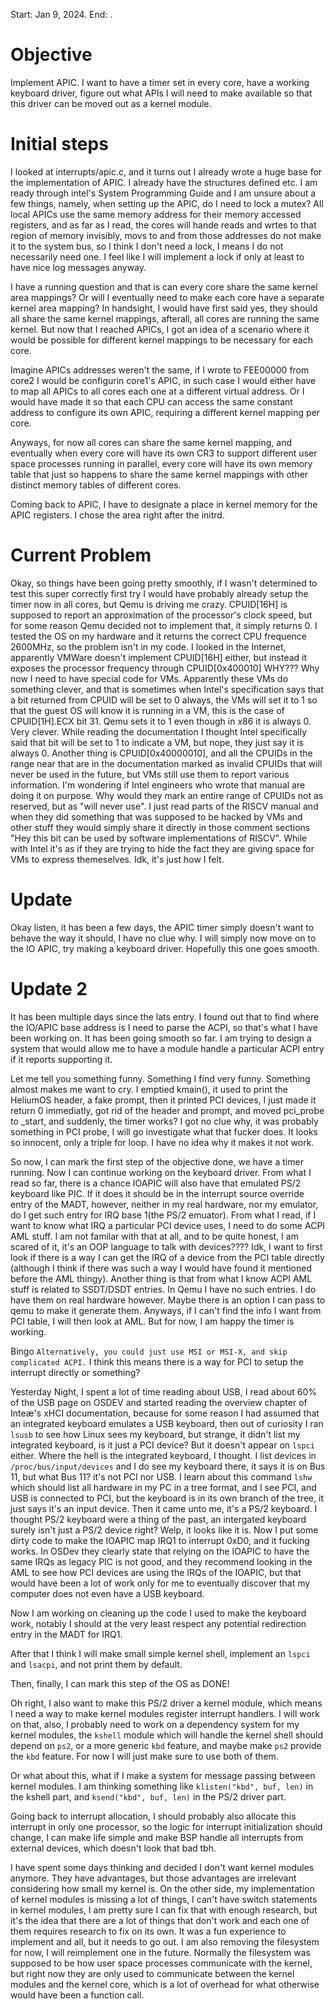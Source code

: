 Start: Jan 9, 2024.
End: .
# Objective
Implement APIC. I want to have a timer set in every core, have a working keyboard
driver, figure out what APIs I will need to make available so that this driver can be moved
out as a kernel module.

# Initial steps
I looked at interrupts/apic.c, and it turns out I already wrote a huge base for the implementation
of APIC. I already have the structures defined etc. I am ready through intel's System Programming Guide
and I am unsure about a few things, namely, when setting up the APIC, do I need to lock a mutex? All
local APICs use the same memory address for their memory accessed registers, and as far as I read,
the cores will hande reads and wrtes to that region of memory invisibly, movs to and from those
addresses do not make it to the system bus, so I think I don't need a lock, I means I do not necessarily
need one. I feel like I will implement a lock if only at least to have nice log messages anyway.

I have a running question and that is can every core share the same kernel area mappings? Or will I eventually
need to make each core have a separate kernel area mapping? In handsight, I would have first said yes, they should
all share the same kernel mappings, afterall, all cores are running the same kernel. But now that I reached APICs,
I got an idea of a scenario where it would be possible for different kernel mappings to be necessary for each core.

Imagine APICs addresses weren't the same, if I wrote to FEE00000 from core2 I would be configurin core1's APIC, in such
case I would either have to map all APICs to all cores each one at a different virtual address. Or I would have made it
so that each CPU can access the same constant address to configure its own APIC, requiring a different kernel mapping
per core.

Anyways, for now all cores can share the same kernel mapping, and eventually when every core will have its own CR3 to
support different user space processes running in parallel, every core will have its own memory table that just so happens
to share the same kernel mappings with other distinct memory tables of different cores.

Coming back to APIC, I have to designate a place in kernel memory for the APIC registers. I chose the area right
after the initrd.

# Current Problem
Okay, so things have been going pretty smoothly, if I wasn't determined to test this super correctly
first try I would have probably already setup the timer now in all cores, but Qemu is driving me crazy.
CPUID[16H] is supposed to report an approximation of the processor's clock speed, but for some reason
Qemu decided not to implement that, it simply returns 0. I tested the OS on my hardware and it returns
the correct CPU frequence 2600MHz, so the problem isn't in my code. I looked in the Internet, apparently
VMWare doesn't implement CPUID[16H] either, but instead it exposes the processor frequency through CPUID[0x400010]
WHY??? Why now I need to have special code for VMs. Apparently these VMs do something clever, and that is
sometimes when Intel's specification says that a bit returned from CPUID will be set to 0 always, the VMs will set it to
1 so that the guest OS will know it is running in a VM, this is the case of CPUID[1H].ECX bit 31. Qemu sets it to 1 even
though in x86 it is always 0. Very clever. While reading the documentation I thought Intel specifically said that bit will
be set to 1 to indicate a VM, but nope, they just say it is always 0. Another thing is CPUID[0x40000010], and all the CPUIDs
in the range near that are in the documentation marked as invalid CPUIDs that will never be used in the future, but VMs
still use them to report various information. I'm wondering if Intel engineers who wrote that manual are doing it on purpose.
Why would they mark an entire range of CPUIDs not as reserved, but as "will never use". I just read parts of the RISCV manual
and when they did something that was supposed to be hacked by VMs and other stuff they would simply share it directly in those
comment sections "Hey this bit can be used by software implementations of RISCV". While with Intel it's as if they are trying to
hide the fact they are giving space for VMs to express themeselves. Idk, it's just how I felt.

# Update
Okay listen, it has been a few days, the APIC timer simply doesn't want to behave the way it should, I have no clue why.
I will simply now move on to the IO APIC, try making a keyboard driver. Hopefully this one goes smooth.

# Update 2
It has been multiple days since the lats entry. I found out that to find where the IO/APIC base address is I need to parse
the ACPI, so that's what I have been working on. It has been going smooth so far. I am trying to design a system that would
allow me to have a module handle a particular ACPI entry if it reports supporting it.


Let me tell you something funny. Something I find very funny. Something almost makes me want to cry. I emptied kmain(),
it used to print the HeliumOS header, a fake prompt, then it printed PCI devices, I just made it return 0 immediatly, got
rid of the header and prompt, and moved pci_probe to _start, and suddenly, the timer works? I got no clue why, it was probably something
in PCI probe, I will go investigate what that fucker does. It looks so innocent, only a triple for loop. I have no idea why it makes
it not work.

So now, I can mark the first step of the objective done, we have a timer running. Now I can continue working on the keyboard
driver. From what I read so far, there is a chance IOAPIC will also have that emulated PS/2 keyboard like PIC. If it does
it should be in the interrupt source override entry of the MADT, however, neither in my real hardware, nor my emulator, do I get
such entry for IRQ base 1(the PS/2 emuator). From what I read, if I want to know what IRQ a particular PCI device uses, I need to do
some ACPI AML stuff. I am not familar with that at all, and to be quite honest, I am scared of it, it's an OOP language to talk with
devices???? Idk, I want to first look if there is a way I can get the IRQ of a device from the PCI table directly (although I think
if there was such a way I would have found it mentioned before the AML thingy). Another thing is that from what I know ACPI AML
stuff is related to SSDT/DSDT entries. In Qemu I have no such entries. I do have them on real hardware however. Maybe there is an
option I can pass to qemu to make it generate them. Anyways, if I can't find the info I want from PCI table, I will then look at
AML. But for now, I am happy the timer is working.

Bingo `Alternatively, you could just use MSI or MSI-X, and skip complicated ACPI.` I think this means there is a way for PCI
to setup the interrupt directly or something?

Yesterday Night, I spent a lot of time reading about USB, I read about 60% of the USB page on OSDEV and started reading the overview
chapter of Inteæ's xHCI documentation, because for some reason I had assumed that an integrated keyboard emulates a USB keyboard, then
out of curiosity I ran `lsusb` to see how Linux sees my keyboard, but strange, it didn't list my integrated keyboard, is it just a PCI
device? But it doesn't appear on `lspci` either. Where the hell is the integrated keyboard, I thought. I list devices in
`/proc/bus/input/devices` and I do see my keyboard there, it says it is on Bus 11, but what Bus 11? it's not PCI nor USB. I learn about
this command `lshw` which should list all hardware in my PC in a tree format, and I see PCI, and USB is connected to PCI, but the keyboard is
in its own branch of the tree, it just says it's an input device. Then it came unto me, it's a PS/2 keyboard. I thought PS/2 keyboard were
a thing of the past, an intergated keyboard surely isn't just a PS/2 device right? Welp, it looks like it is. Now I put some dirty code
to make the IOAPIC map IRQ1 to interrupt 0xD0, and it fucking works. In OSDev they clearly state that relying on the IOAPIC to have the
same IRQs as legacy PIC is not good, and they recommend looking in the AML to see how PCI devices are using the IRQs of the IOAPIC, but
that would have been a lot of work only for me to eventually discover that my computer does not even have a USB keyboard.

Now I am working on cleaning up the code I used to make the keyboard work, notably I should at the very least respect any potential
redirection entry in the MADT for IRQ1.

After that I think I will make small simple kernel shell, implement an `lspci` and `lsacpi`, and not print them by default.

Then, finally, I can mark this step of the OS as DONE!

Oh right, I also want to make this PS/2 driver a kernel module, which means I need a way to make kernel modules register
interrupt handlers. I will work on that, also, I probably need to work on a dependency system for my kernel modules, the `kshell`
module which will handle the kernel shell should depend on `ps2`, or a more generic `kbd` feature, and maybe make `ps2` provide the `kbd`
feature. For now I will just make sure to use both of them.

Or what about this, what if I make a system for message passing between kernel modules. I am thinking something like `klisten("kbd", buf, len)` in the
kshell part, and `ksend("kbd", buf, len)` in the PS/2 driver part.

Going back to interrupt allocation, I should probably also allocate this interrupt in only one processor, so the logic for interrupt initialization
should change, I can make life simple and make BSP handle all interrupts from external devices, which doesn't look that bad tbh.

I have spent some days thinking and decided I don't want kernel modules anymore. They have advantages, but those advantages are irrelevant
considering how small my kernel is. On the other side, my implementation of kernel modules is missing a lot of things, I can't have switch
statements in kernel modules, I am pretty sure I can fix that with enough research, but it's the idea that there are a lot of things that
don't work and each one of them requires research to fix on its own. It was a fun experience to implement and all, but it needs to go out.
I am also removing the filesystem for now, I will reimplement one in the future. Normally the filesystem was supposed to be how user space
processes communicate with the kernel, but right now they are only used to communicate between the kernel modules and the kernel core, which is
a lot of overhead for what otherwise would have been a function call.

